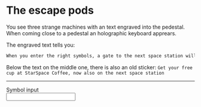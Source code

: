 # The escape pods

You see three strange machines with an text engraved into the pedestal.
When coming close to a pedestal an holographic keyboard apprears.

The engraved text tells you:

```markdown
When you enter the right symbols, a gate to the next space station will open. The symbols needs to be separeted with a comma.
```

Below the text on the middle one, there is also an old sticker: `Get your free cup at StarSpace Coffee, now also on the next space station`

----
<form>
<label for="symbol">Symbol input</label><br>
<input type="text" id="symbol" name="symbol"><br>
</form>

<script src="https://play.workadventu.re/iframe_api.js"></script>
<script>
WA.onInit().then(() => {
  const form = document.getElementById("symbol");
  form.addEventListener("change", (e) => {
    const symbols = document.getElementById("symbol").value;
    const splitted = symbols.split(',')
    console.debug("Input: " + JSON.stringify(splitted));
    WA.state.saveVariable("escapeInput", JSON.stringify(splitted));
  });
  const podStatus = WA.state.loadVariable("escapeStatus");
  console.debug("Status: " + podStatus);
  if (podStatus == "OPEN") {
    form.style = "display:none";
  }
}
</script>
